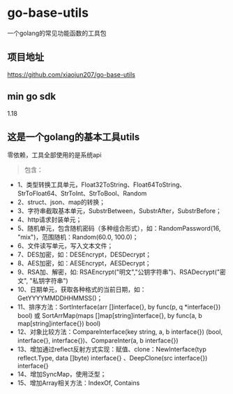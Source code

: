 # go-base-utils
一个golang的常见功能函数的工具包

## 项目地址
https://github.com/xiaojun207/go-base-utils

## min go sdk
1.18

## 这是一个golang的基本工具utils
零依赖，工具全部使用的是系统api

>包含：
* 1、类型转换工具单元，Float32ToString、Float64ToString、StrToFloat64、StrToInt、StrToBool、Random
* 2、struct、json、map的转换；
* 3、字符串截取基本单元，SubstrBetween，SubstrAfter，SubstrBefore；
* 4、http请求封装单元；
* 5、随机单元，包含随机密码（多种组合形式），如：RandomPassword(16, "mix")，范围随机：Random(60.0, 100.0)；
* 6、文件读写单元，写入文本文件；
* 7、DES加密，如：DESEncrypt，DESDecrypt；
* 8、AES加密，如：AESEncrypt，AESDecrypt；
* 9、RSA加、解密，如: RSAEncrypt("明文","公钥字符串")、RSADecrypt("密文", "私钥字符串")
* 10、日期单元，获取各种格式的当前日期，如：GetYYYYMMDDHHMMSS()；
* 11、排序方法：SortInterface(arr []interface{}, by func(p, q *interface{}) bool) 或 SortArrMap(maps []map[string]interface{}, by func(a, b map[string]interface{}) bool)
* 12、对象比较方法：CompareInterface(key string, a, b interface{}) (bool, interface{}, interface{})、CompareInter(a, b interface{})
* 13、增加通过reflect反射方式实现：赋值、clone：NewInterface(typ reflect.Type, data []byte) interface{} 、DeepClone(src interface{}) interface{}
* 14、增加SyncMap，使用泛型；
* 15、增加Array相关方法：IndexOf, Contains
